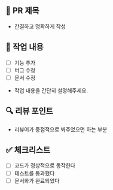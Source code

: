 ## 📌 PR 제목
- 간결하고 명확하게 작성

## 📝 작업 내용
- [ ] 기능 추가
- [ ] 버그 수정
- [ ] 문서 수정
- 작업 내용을 간단히 설명해주세요.

## 🔍 리뷰 포인트
- 리뷰어가 중점적으로 봐주었으면 하는 부분

## ✅ 체크리스트
- [ ] 코드가 정상적으로 동작한다
- [ ] 테스트를 통과했다
- [ ] 문서화가 완료되었다
